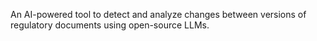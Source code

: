 An AI-powered tool to detect and analyze changes between versions of regulatory documents using open-source LLMs.
